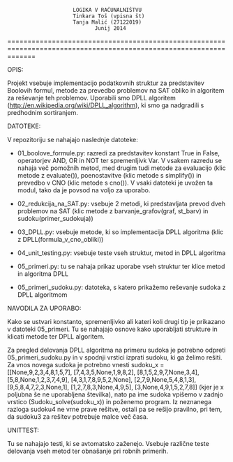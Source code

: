 						 LOGIKA V RAČUNALNIŠTVU 
						 Tinkara Toš (vpisna št)
						 Tanja Malić (27122019)
					    		Junij 2014
===================================================================================================================

OPIS:

Projekt vsebuje implementacijo podatkovnih struktur za predstavitev Boolovih formul, metode za prevedbo 
problemov na SAT obliko in algoritem za reševanje teh problemov. Uporabili smo DPLL algoritem 
(http://en.wikipedia.org/wiki/DPLL_algorithm), ki smo ga nadgradili s predhodnim sortiranjem.

DATOTEKE:

V repozitoriju se nahajajo naslednje datoteke:
- 01_boolove_formule.py: razredi za predstavitev konstant True in False, operatorjev AND, OR in NOT ter spremenljivk Var. 
   V vsakem razredu se nahaja več pomožnih metod, med drugim tudi metode za evaluacijo (klic metode z evaluate()), poenostavitve (klic metode s simplify()) in prevedbo v CNO (klic metode s cno()). V vsaki datoteki je uvožen ta modul, tako da je povsod na voljo za uporabo.
   
- 02_redukcija_na_SAT.py: vsebuje 2 metodi, ki predstavljata prevod dveh problemov na SAT (klic metode z barvanje_grafov(graf, st_barv) in sudoku(primer_sudokuja))

- 03_DPLL.py: vsebuje metode, ki so implementacija DPLL algoritma (klic z DPLL(formula_v_cno_obliki))

- 04_unit_testing.py: vsebuje teste vseh struktur, metod in DPLL algoritma
 
- 05_primeri.py: tu se nahaja prikaz uporabe vseh struktur ter klice metod in algoritma DPLL

- 05_primeri_sudoku.py: datoteka, s katero prikažemo reševanje sudoka z DPLL algoritmom

NAVODILA ZA UPORABO:

Kako se ustvari konstanto, spremenljivko ali kateri koli drugi tip je prikazano v datoteki 05_primeri. Tu se nahajajo osnove kako uporabljati strukture in klicati metode ter DPLL algoritem.

Za pregled delovanja DPLL algoritma na primeru sudoka je potrebno odpreti 05_primeri_sudoku.py in v spodnji vrstici izprati sudoku, ki ga želimo rešiti.
Za vnos novega sudoka je potrebno vnesti 
sudoku_x = [[None,9,2,3,4,8,1,5,7],
           [7,4,3,5,None,1,9,8,2],
           [8,1,5,2,9,7,None,3,4],
           [5,8,None,1,2,3,7,4,9],
           [4,3,1,7,8,9,5,2,None],
           [2,7,9,None,5,4,8,1,3],
           [9,5,8,4,7,2,3,None,1],
           [1,2,7,8,3,None,4,9,5],
           [3,None,4,9,1,5,2,7,8]]
(kjer je x poljubna še ne uporabljena številka), nato pa ime sudoka vpišemo v zadnjo vrstico (Sudoku_solve(sudoku_x)) in poženemo program.
Iz neznanega razloga sudoku4 ne vrne prave rešitve, ostali pa se rešijo pravilno, pri tem, da sudoku3 za rešitev potrebuje malce več časa.

UNITTEST:

Tu se nahajajo testi, ki se avtomatsko zaženejo. Vsebuje različne teste delovanja vseh metod ter obnašanje pri robnih primerih.
   

 
 

